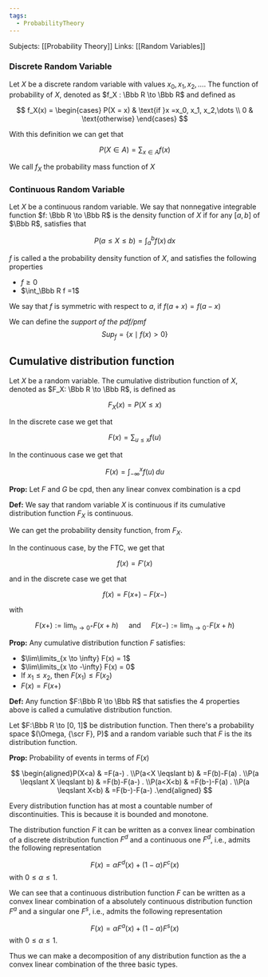 ```yaml
---
tags:
  - ProbabilityTheory
---
```

Subjects: [[Probability Theory]]
Links: [[Random Variables]]
### Discrete Random Variable

Let $X$ be a discrete random variable with values $x_0, x_1, x_2, \dots$. The function of probability of $X$, denoted as $f_X : \Bbb R \to \Bbb R$ and defined as

$$ f_X(x) = \begin{cases} P(X = x) & \text{if }x =x_0, x_1, x_2,\dots \\ 0 & \text{otherwise} \end{cases} $$

With this definition we can get that

$$ P(X \in A) = \sum_{x \in A} f(x) $$

We call $f_X$ the probability mass function of $X$

### Continuous Random Variable
Let $X$ be a continuous random variable. We say that nonnegative integrable function $f: \Bbb R \to \Bbb R$ is the density function of $X$ if for any $[a,b]$ of $\Bbb R$, satisfies that

$$ P(a \le X \le b) = \int_a^b f(x)\, dx $$

$f$ is called a the probability density function of $X$, and satisfies the following properties

- $f \ge 0$
- $\int_\Bbb R f =1$

We say that $f$ is symmetric with respect to $a$, if $f(a+x) = f(a-x)$

We can define the *support of the pdf/pmf* $$Sup_f = \{x \mid f(x) > 0\}$$

## **Cumulative distribution function**

Let $X$ be a random variable. The cumulative distribution function of $X$, denoted as $F_X: \Bbb R \to \Bbb R$, is defined as

$$ F_X(x) = P(X \le x) $$

In the discrete case we get that

$$ F(x) = \sum_{u \le x}f(u) $$

In the continuous case we get that

$$ F(x) = \int_{-\infty}^x f(u)\, du $$

************Prop:************ Let $F$ and $G$ be cpd, then any linear convex combination is a cpd

**************Def:************** We say that random variable $X$ is continuous if its cumulative distribution function $F_X$ is continuous.

We can get the probability density function, from $F_X$.

In the continuous case, by the FTC, we get that

$$ f(x) = F'(x) $$

and in the discrete case we get that

$$ f(x) = F(x+) -F(x-) $$

with

$$ F(x+) := \lim_{h \to 0^+}F(x+h) \quad \text{ and } \quad F(x-) := \lim_{h \to 0^-}F(x+h) $$

************Prop:************ Any cumulative distribution function $F$ satisfies:
- $\lim\limits_{x \to \infty} F(x) = 1$
- $\lim\limits_{x \to -\infty} F(x) = 0$
- If $x_1 \le x_2$, then $F(x_1) \le F(x_2)$
- $F(x) = F(x+)$

********Def:******** Any function $F:\Bbb R \to \Bbb R$ that satisfies the $4$ properties above is called a cumulative distribution function.

Let $F:\Bbb R \to [0, 1]$ be distribution function. Then there's a probability space $(\Omega, {\scr F}, P)$ and a random variable such that $F$ is the its distribution function.

****Prop:**** Probability of events in terms of $F(x)$

$$ \begin{aligned}P(X<a) & =F(a-) . \\P(a<X \leqslant b) & =F(b)-F(a) . \\P(a \leqslant X \leqslant b) & =F(b)-F(a-) . \\P(a<X<b) & =F(b-)-F(a) . \\P(a \leqslant X<b) & =F(b-)-F(a-) .\end{aligned} $$

Every distribution function has at most a countable number of discontinuities. This is because it is bounded and monotone.

The distribution function $F$ it can be written as a convex linear combination of a discrete distribution function $F^d$ and a continuous one $F^d$, i.e., admits the following representation 

$$
F(x) =\alpha F^d(x) + (1-\alpha)F^c(x)
$$with $0\le \alpha \le 1$. 

We can see that a continuous distribution function $F$ can be written as a convex linear combination of a absolutely continuous distribution function $F^a$ and a singular one $F^s$, i.e., admits the following representation

$$
F(x) =\alpha F^a(x) + (1-\alpha)F^s(x)
$$with $0\le \alpha \le 1$. 

Thus we can make a decomposition of any distribution function as the a convex linear combination of the three basic types.